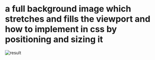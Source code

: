 # a full background image which stretches and fills the viewport and how to implement in css by positioning and sizing it

![result](https://cloud.githubusercontent.com/assets/3928442/5872621/65ea8d60-a2a2-11e4-8bca-f678396d0e95.png)
